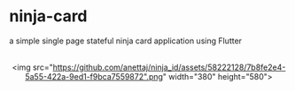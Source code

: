 # ninja-card
a simple single page stateful  ninja card application using Flutter<center>
<br><img src="https://github.com/anettaj/ninja_id/assets/58222128/7b8fe2e4-5a55-422a-9ed1-f9bca7559872".png" width="380" height="580">
</center>

